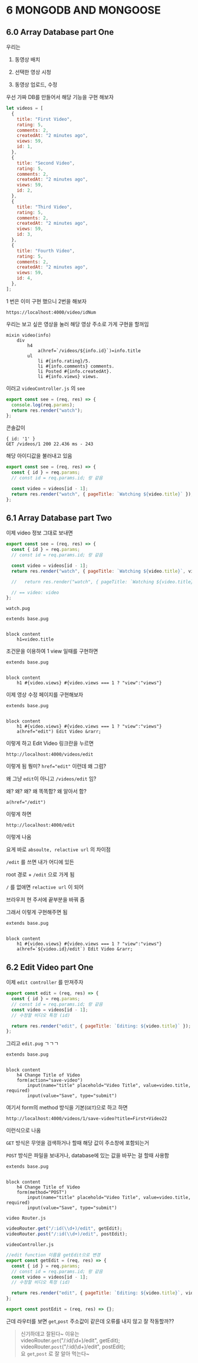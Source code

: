 # 6 MONGODB AND MONGOOSE

## 6.0 Array Database part One

우리는

1. 동영상 배치

2. 선택한 영상 시청

3. 동영상 업로드, 수정

우선 가짜 DB를 만들어서 해당 기능을 구현 해보자

```js
let videos = [
  {
    title: "First Video",
    rating: 5,
    comments: 2,
    createdAt: "2 minutes ago",
    views: 59,
    id: 1,
  },
  {
    title: "Second Video",
    rating: 5,
    comments: 2,
    createdAt: "2 minutes ago",
    views: 59,
    id: 2,
  },
  {
    title: "Third Video",
    rating: 5,
    comments: 2,
    createdAt: "2 minutes ago",
    views: 59,
    id: 3,
  },
  {
    title: "Fourth Video",
    rating: 5,
    comments: 2,
    createdAt: "2 minutes ago",
    views: 59,
    id: 4,
  },
];
```

1 번은 이미 구현 했으니 2번을 해보자

```
https://localhost:4000/video/idNum
```

우리는 보고 싶은 영상을 눌러 해당 영상 주소로 가게 구현을 할꺼임

```pug
mixin video(info)
    div
        h4
            a(href=`/videos/${info.id}`)=info.title
        ul
            li #{info.rating}/5.
            li #{info.comments} comments.
            li Posted #{info.createdAt}.
            li #{info.views} views.
```

이러고 `videoController.js` 의 `see`

```js
export const see = (req, res) => {
  console.log(req.params);
  return res.render("watch");
};
```

콘솔값이

```
{ id: '1' }
GET /videos/1 200 22.436 ms - 243
```

해당 아이디값을 불러내고 있음

```js
export const see = (req, res) => {
  const { id } = req.params;
  // const id = req.params.id; 랑 같음

  const video = videos[id - 1];
  return res.render("watch", { pageTitle: `Watching ${video.title}` });
};
```

## 6.1 Array Database part Two

이제 video 정보 그대로 보내면

```js
export const see = (req, res) => {
  const { id } = req.params;
  // const id = req.params.id; 랑 같음

  const video = videos[id - 1];
  return res.render("watch", { pageTitle: `Watching ${video.title}`, video });

  //   return res.render("watch", { pageTitle: `Watching ${video.title}`, video }

  // == video: video
};
```

`watch.pug`

```pug
extends base.pug


block content
    h1=video.title

```

조건문을 이용하여 1 view 일때를 구현하면

```pug
extends base.pug


block content
    h1 #{video.views} #{video.views === 1 ? "view":"views"}
```

이제 영상 수정 페이지를 구현해보자

```pug
extends base.pug


block content
    h1 #{video.views} #{video.views === 1 ? "view":"views"}
    a(href="edit") Edit Video &rarr;
```

이렇게 하고 Edit Video 링크란을 누르면

```
http://localhost:4000/videos/edit
```

이렇게 됨 뭥미? `href="edit"` 이런데 왜 그럼?

왜 그냥 `edit`이 아니고 `/videos/edit` 임?

왜? 왜? 왜? 왜 똑똑함? 왜 알아서 함?

```
a(href="/edit")
```

이렇게 하면

```
http://localhost:4000/edit
```

이렇게 나옴

요게 바로 `absoulte, relactive url` 의 차이점

`/edit` 를 쓰면 내가 어디에 있든

root 경로 + `/edit` 으로 가게 됨

`/` 를 없애면 `relactive url` 이 되어

브라우저 현 주서에 끝부분을 바꿔 줌

그래서 이렇게 구현해주면 됨

```pug
extends base.pug


block content
    h1 #{video.views} #{video.views === 1 ? "view":"views"}
    a(href=`${video.id}/edit`) Edit Video &rarr;

```

## 6.2 Edit Video part One

이제 `edit controller` 를 만져주자

```js
export const edit = (req, res) => {
  const { id } = req.params;
  // const id = req.params.id; 랑 같음
  const video = videos[id - 1];
  // 수정할 비디오 특정 (id)

  return res.render("edit", { pageTitle: `Editing: ${video.title}` });
};
```

그리고 `edit.pug` ㄱㄱㄱ

```pug
extends base.pug


block content
    h4 Change Title of Video
    form(action="save-video")
        input(name="title" placehold="Video Title", value=video.title, required)
        input(value="Save", type="submit")
```

여기서 form의 method 방식을 기본(`GET`)으로 하고 하면

```
http://localhost:4000/videos/1/save-video?title=First+Video22
```

이런식으로 나옴

`GET` 방식은 무엇을 검색하거나 할때 해당 값이 주소창에 포함되는거

`POST` 방식은 파일을 보내거나, database에 있는 값을 바꾸는 걸 할때 사용함

```pug
extends base.pug


block content
    h4 Change Title of Video
    form(method="POST")
        input(name="title" placehold="Video Title", value=video.title, required)
        input(value="Save", type="submit")
```

`video Router.js`

```js
videoRouter.get("/:id(\\d+)/edit", getEdit);
videoRouter.post("/:id(\\d+)/edit", postEdit);
```

`videoController.js`

```js
//edit function 이름을 getEdit으로 변경
export const getEdit = (req, res) => {
  const { id } = req.params;
  // const id = req.params.id; 랑 같음
  const video = videos[id - 1];
  // 수정할 비디오 특정 (id)

  return res.render("edit", { pageTitle: `Editing: ${video.title}`, video });
};

export const postEdit = (req, res) => {};
```

근데 라우터를 보면 `get`,`post` 주소값이 같은데 오류를 내지 않고 잘 작동할까??

> 신기하데고 잘된다~ 이유는 <br>
> videoRouter.`get`("/:id(\\d+)/edit", getEdit); <br>
> videoRouter.`post`("/:id(\\d+)/edit", postEdit); <br>
> 요 `get`,`post` 로 잘 알아 먹는다~
